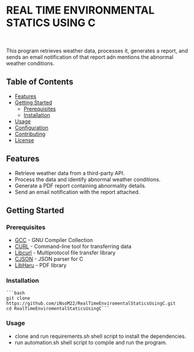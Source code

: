 <h1><Strong>REAL TIME ENVIRONMENTAL STATICS USING C</Strong></h1><br>

This program retrieves weather data, processes it, generates a report, and sends an email notification of that report adn mentions the abnormal weather conditions.

## Table of Contents

- [Features](#features)
- [Getting Started](#getting-started)
  - [Prerequisites](#prerequisites)
  - [Installation](#installation)
- [Usage](#usage)
- [Configuration](#configuration)
- [Contributing](#contributing)
- [License](#license)

## Features

- Retrieve weather data from a third-party API.
- Process the data and identify abnormal weather conditions.
- Generate a PDF report containing abnormality details.
- Send an email notification with the report attached.

## Getting Started

### Prerequisites

- [GCC](https://gcc.gnu.org/) - GNU Compiler Collection
- [CURL](https://curl.se/) - Command-line tool for transferring data
- [Libcurl](https://curl.se/libcurl/) - Multiprotocol file transfer library
- [CJSON](https://github.com/DaveGamble/cJSON) - JSON parser for C
- [LibHaru](https://github.com/libharu/libharu) - PDF library

  
### Installation

    ```bash
    git clone https://github.com/iNsoM22/RealTimeEnviromentalStaticsUsingC.git 
    cd RealTimeEnviromentalStaticsUsingC```

### Usage

- clone and run requirements.sh shell script to install the dependencies.
- run automation.sh shell script to compile and run the program.



